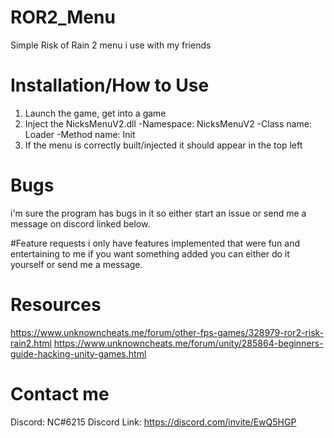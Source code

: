 # ROR2_Menu
Simple Risk of Rain 2 menu i use with my friends

# Installation/How to Use
1. Launch the game, get into a game
2. Inject the NicksMenuV2.dll
  -Namespace: NicksMenuV2
  -Class name: Loader
  -Method name: Init
3. If the menu is correctly built/injected it should appear in the top left

# Bugs
i'm sure the program has bugs in it so either start an issue
or send me a message on discord linked below.

#Feature requests
i only have features implemented that were fun and entertaining to me
if you want something added you can either do it yourself or 
send me a message.


# Resources
https://www.unknowncheats.me/forum/other-fps-games/328979-ror2-risk-rain2.html
https://www.unknowncheats.me/forum/unity/285864-beginners-guide-hacking-unity-games.html

# Contact me
Discord: NC#6215
Discord Link: https://discord.com/invite/EwQ5HGP
